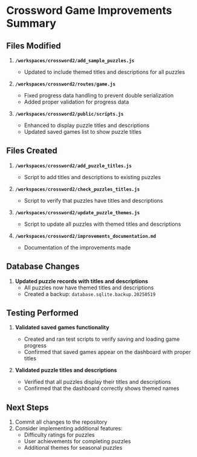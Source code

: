 # Crossword Game Improvements Summary

## Files Modified

1. **`/workspaces/crossword2/add_sample_puzzles.js`**
   - Updated to include themed titles and descriptions for all puzzles

2. **`/workspaces/crossword2/routes/game.js`**
   - Fixed progress data handling to prevent double serialization
   - Added proper validation for progress data

3. **`/workspaces/crossword2/public/scripts.js`**
   - Enhanced to display puzzle titles and descriptions
   - Updated saved games list to show puzzle titles

## Files Created

1. **`/workspaces/crossword2/add_puzzle_titles.js`**
   - Script to add titles and descriptions to existing puzzles

2. **`/workspaces/crossword2/check_puzzles_titles.js`**
   - Script to verify that puzzles have titles and descriptions

3. **`/workspaces/crossword2/update_puzzle_themes.js`**
   - Script to update all puzzles with themed titles and descriptions

4. **`/workspaces/crossword2/improvements_documentation.md`**
   - Documentation of the improvements made

## Database Changes

1. **Updated puzzle records with titles and descriptions**
   - All puzzles now have themed titles and descriptions
   - Created a backup: `database.sqlite.backup.20250519`

## Testing Performed

1. **Validated saved games functionality**
   - Created and ran test scripts to verify saving and loading game progress
   - Confirmed that saved games appear on the dashboard with proper titles

2. **Validated puzzle titles and descriptions**
   - Verified that all puzzles display their titles and descriptions
   - Confirmed that the dashboard correctly shows themed names

## Next Steps

1. Commit all changes to the repository
2. Consider implementing additional features:
   - Difficulty ratings for puzzles
   - User achievements for completing puzzles
   - Additional themes for seasonal puzzles
